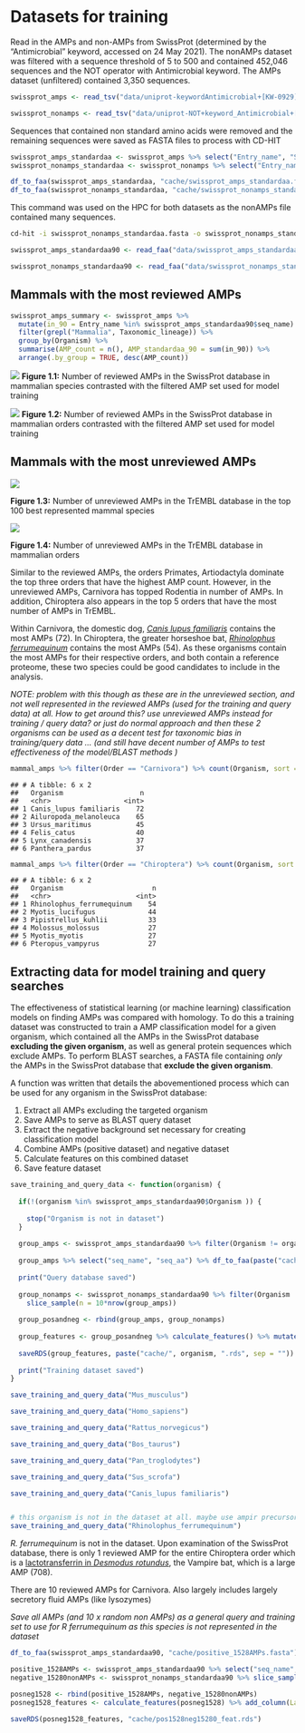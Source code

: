 
# Datasets for training

Read in the AMPs and non-AMPs from SwissProt (determined by the
“Antimicrobial” keyword, accessed on 24 May 2021). The nonAMPs dataset
was filtered with a sequence threshold of 5 to 500 and contained 452,046
sequences and the NOT operator with Antimicrobial keyword. The AMPs
dataset (unfiltered) contained 3,350 sequences.

``` r
swissprot_amps <- read_tsv("data/uniprot-keywordAntimicrobial+[KW-0929]-filtered-reviewedyes24May21.tab") %>% rename(Entry_name = `Entry name`) %>% mutate(Organism = str_remove(Organism, " \\(.*")) %>% rename(Taxonomic_lineage = `Taxonomic lineage (ALL)`) %>% rename(Order = `Taxonomic lineage (ORDER)`) %>% mutate(Order = str_remove(Order, " \\(.*"))  %>% mutate(Organism = str_replace(Organism, " ", "_"))

swissprot_nonamps <- read_tsv("data/uniprot-NOT+keyword_Antimicrobial+[KW-0929]+length[5+TO+500]24May21.tab") %>% rename(Entry_name = `Entry name`) %>% mutate(Organism = str_remove(Organism, " \\(.*")) %>% mutate(Organism = str_replace(Organism, " ", "_"))
```

Sequences that contained non standard amino acids were removed and the
remaining sequences were saved as FASTA files to process with CD-HIT

``` r
swissprot_amps_standardaa <- swissprot_amps %>% select("Entry_name", "Sequence") %>% as.data.frame() %>% remove_nonstandard_aa()
swissprot_nonamps_standardaa <- swissprot_nonamps %>% select("Entry_name", "Sequence") %>% as.data.frame() %>% remove_nonstandard_aa()

df_to_faa(swissprot_amps_standardaa, "cache/swissprot_amps_standardaa.fasta")
df_to_faa(swissprot_nonamps_standardaa, "cache/swissprot_nonamps_standardaa.fasta")
```

This command was used on the HPC for both datasets as the nonAMPs file
contained many sequences.

``` bash
cd-hit -i swissprot_nonamps_standardaa.fasta -o swissprot_nonamps_standardaa_90.fasta -c 0.90 -g 1 -T 32 -M 300000
```

``` r
swissprot_amps_standardaa90 <- read_faa("data/swissprot_amps_standardaa_90.fasta") %>% left_join(swissprot_amps, by = c("seq_name" = "Entry_name")) %>% add_column(Label = "Pos") %>% filter(between(Length, 50, 500))

swissprot_nonamps_standardaa90 <- read_faa("data/swissprot_nonamps_standardaa_90.fasta") %>% left_join(swissprot_nonamps, by = c("seq_name" = "Entry_name")) %>% add_column(Label = "Neg") %>% filter(between(Length, 50, 500))
```

## Mammals with the most reviewed AMPs

``` r
swissprot_amps_summary <- swissprot_amps %>%
  mutate(in_90 = Entry_name %in% swissprot_amps_standardaa90$seq_name) %>%
  filter(grepl("Mammalia", Taxonomic_lineage)) %>%
  group_by(Organism) %>% 
  summarise(AMP_count = n(), AMP_standardaa_90 = sum(in_90)) %>%
  arrange(.by_group = TRUE, desc(AMP_count))
```

![](01_create_databases_files/figure-gfm/unnamed-chunk-6-1.png)<!-- -->
**Figure 1.1:** Number of reviewed AMPs in the SwissProt database in
mammalian species contrasted with the filtered AMP set used for model
training

![](01_create_databases_files/figure-gfm/unnamed-chunk-7-1.png)<!-- -->
**Figure 1.2:** Number of reviewed AMPs in the SwissProt database in
mammalian orders contrasted with the filtered AMP set used for model
training

## Mammals with the most unreviewed AMPs

![](01_create_databases_files/figure-gfm/unnamed-chunk-9-1.png)<!-- -->

**Figure 1.3:** Number of unreviewed AMPs in the TrEMBL database in the
top 100 best represented mammal species

![](01_create_databases_files/figure-gfm/unnamed-chunk-10-1.png)<!-- -->

**Figure 1.4:** Number of unreviewed AMPs in the TrEMBL database in
mammalian orders

Similar to the reviewed AMPs, the orders Primates, Artiodactyla dominate
the top three orders that have the highest AMP count. However, in the
unreviewed AMPs, Carnivora has topped Rodentia in number of AMPs. In
addition, Chiroptera also appears in the top 5 orders that have the most
number of AMPs in TrEMBL.

Within Carnivora, the domestic dog, [*Canis lupus
familiaris*](https://www.uniprot.org/proteomes/UP000002254) contains the
most AMPs (72). In Chiroptera, the greater horseshoe bat, [*Rhinolophus
ferrumequinum*](https://www.uniprot.org/proteomes/UP000472240) contains
the most AMPs (54). As these organisms contain the most AMPs for their
respective orders, and both contain a reference proteome, these two
species could be good candidates to include in the analysis.

*NOTE: problem with this though as these are in the unreviewed section,
and not well represented in the reviewed AMPs (used for the training and
query data) at all. How to get around this? use unreviewed AMPs instead
for training / query data? or just do normal approach and then these 2
organisms can be used as a decent test for taxonomic bias in
training/query data … (and still have decent number of AMPs to test
effectiveness of the model/BLAST methods )*

``` r
mammal_amps %>% filter(Order == "Carnivora") %>% count(Organism, sort = TRUE) %>% slice_head(n=6)
```

    ## # A tibble: 6 x 2
    ##   Organism                   n
    ##   <chr>                  <int>
    ## 1 Canis_lupus familiaris    72
    ## 2 Ailuropoda_melanoleuca    65
    ## 3 Ursus_maritimus           45
    ## 4 Felis_catus               40
    ## 5 Lynx_canadensis           37
    ## 6 Panthera_pardus           37

``` r
mammal_amps %>% filter(Order == "Chiroptera") %>% count(Organism, sort = TRUE) %>% slice_head(n=6)
```

    ## # A tibble: 6 x 2
    ##   Organism                      n
    ##   <chr>                     <int>
    ## 1 Rhinolophus_ferrumequinum    54
    ## 2 Myotis_lucifugus             44
    ## 3 Pipistrellus_kuhlii          33
    ## 4 Molossus_molossus            27
    ## 5 Myotis_myotis                27
    ## 6 Pteropus_vampyrus            27

## Extracting data for model training and query searches

The effectiveness of statistical learning (or machine learning)
classification models on finding AMPs was compared with homology. To do
this a training dataset was constructed to train a AMP classification
model for a given organism, which contained all the AMPs in the
SwissProt database **excluding the given organism**, as well as general
protein sequences which exclude AMPs. To perform BLAST searches, a FASTA
file containing *only* the AMPs in the SwissProt database that **exclude
the given organism**.

A function was written that details the abovementioned process which can
be used for any organism in the SwissProt database:

1.  Extract all AMPs excluding the targeted organism
2.  Save AMPs to serve as BLAST query dataset
3.  Extract the negative background set necessary for creating
    classification model
4.  Combine AMPs (positive dataset) and negative dataset
5.  Calculate features on this combined dataset
6.  Save feature dataset

``` r
save_training_and_query_data <- function(organism) {
  
  if(!(organism %in% swissprot_amps_standardaa90$Organism )) {
    
    stop("Organism is not in dataset")
  }
  
  group_amps <- swissprot_amps_standardaa90 %>% filter(Organism != organism) %>% select("seq_name", "seq_aa", "Label")
  
  group_amps %>% select("seq_name", "seq_aa") %>% df_to_faa(paste("cache/", organism, ".fasta", sep = ""))
  
  print("Query database saved")
  
  group_nonamps <- swissprot_nonamps_standardaa90 %>% filter(Organism != organism) %>% select("seq_name", "seq_aa", "Label") %>% 
    slice_sample(n = 10*nrow(group_amps)) 
  
  group_posandneg <- rbind(group_amps, group_nonamps) 
  
  group_features <- group_posandneg %>% calculate_features() %>% mutate(Label = as.factor(group_posandneg$Label))
  
  saveRDS(group_features, paste("cache/", organism, ".rds", sep = ""))
  
  print("Training dataset saved")
}
```

``` r
save_training_and_query_data("Mus_musculus")

save_training_and_query_data("Homo_sapiens")

save_training_and_query_data("Rattus_norvegicus")

save_training_and_query_data("Bos_taurus")

save_training_and_query_data("Pan_troglodytes")

save_training_and_query_data("Sus_scrofa")

save_training_and_query_data("Canis_lupus familiaris")


# this organism is not in the dataset at all. maybe use ampir precursor model for classification and "data/swissprot_amps_standardaa_90.fasta" as query
save_training_and_query_data("Rhinolophus_ferrumequinum") 
```

*R. ferrumequinum* is not in the dataset. Upon examination of the
SwissProt database, there is only 1 reviewed AMP for the entire
Chiroptera order which is a [lactotransferrin in *Desmodus
rotundus*](https://www.uniprot.org/uniprot/K9IMD0), the Vampire bat,
which is a large AMP (708).

There are 10 reviewed AMPs for Carnivora. Also largely includes largely
secretory fluid AMPs (like lysozymes)

*Save all AMPs (and 10 x random non AMPs) as a general query and
training set to use for R ferrumequinum as this species is not
represented in the dataset*

``` r
df_to_faa(swissprot_amps_standardaa90, "cache/positive_1528AMPs.fasta")

positive_1528AMPs <- swissprot_amps_standardaa90 %>% select("seq_name", "seq_aa", "Label")
negative_15280nonAMPs <- swissprot_nonamps_standardaa90 %>% slice_sample(n = 10*nrow(swissprot_amps_standardaa90)) %>% select("seq_name", "seq_aa", "Label")

posneg1528 <- rbind(positive_1528AMPs, negative_15280nonAMPs)
posneg1528_features <- calculate_features(posneg1528) %>% add_column(Label = as.factor(posneg1528$Label))

saveRDS(posneg1528_features, "cache/pos1528neg15280_feat.rds")
```
